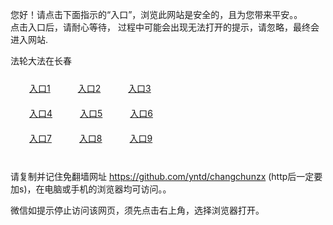 您好！请点击下面指示的“入口”，浏览此网站是安全的，且为您带来平安。。 <br/>
点击入口后，请耐心等待， 过程中可能会出现无法打开的提示，请忽略，最终会进入网站. </br>

法轮大法在长春<br/>
<div style="padding:10px"><a style="margin:20px" target="_blank" href="https://dfmq8q4g9ikgv.cloudfront.net/2Qpsp?nvjkgz" id="ccLink1" rel="nofollow">入口1</a> <a target="_blank" style="margin:20px" href="https://d1dwm13fd68i2w.cloudfront.net/2Qpsp?xljaqkb" id="ccLink2" rel="nofollow">入口2</a> <a style="margin:20px" target="_blank" href="https://d1hl7rvnhoqkq9.cloudfront.net/2Qpsp?nxbdvss" id="ccLink3" rel="nofollow">入口3</a></div>

<div style="padding:10px" ><a style="margin:20px" target="_blank" href="https://dfmq8q4g9ikgv.cloudfront.net/2Qpsp?nvjkgz" id="ccLink4" rel="nofollow">入口4</a> <a style="margin:20px" href="https://d1dwm13fd68i2w.cloudfront.net/2Qpsp?xljaqkb" target="_blank" id="ccLink5" rel="nofollow">入口5</a> <a style="margin:20px" href="https://d1hl7rvnhoqkq9.cloudfront.net/2Qpsp?nxbdvss" target="_blank" id="ccLink6" rel="nofollow">入口6</a></div>

<div style="padding:10px"><a style="margin:20px" target="_blank" href="https://dfmq8q4g9ikgv.cloudfront.net/2Qpsp?nvjkgz" id="ccLink7" rel="nofollow">入口7</a> <a style="margin:20px" href="https://d1dwm13fd68i2w.cloudfront.net/2Qpsp?xljaqkb" target="_blank" id="ccLink8" rel="nofollow">入口8</a> <a style="margin:20px" target="_blank" href="https://d1hl7rvnhoqkq9.cloudfront.net/2Qpsp?nxbdvss" id="ccLink9" rel="nofollow">入口9</a></div>

<br/>



请复制并记住免翻墙网址 https://github.com/yntd/changchunzx (http后一定要加s)，在电脑或手机的浏览器均可访问。。<br/>

微信如提示停止访问该网页，须先点击右上角，选择浏览器打开。
